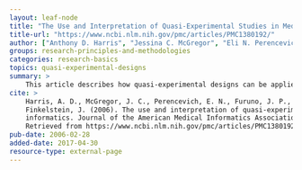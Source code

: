 ```yaml
---
layout: leaf-node
title: "The Use and Interpretation of Quasi-Experimental Studies in Medical Informatics"
title-url: "https://www.ncbi.nlm.nih.gov/pmc/articles/PMC1380192/"
author: ["Anthony D. Harris", "Jessina C. McGregor", "Eli N. Perencevich", "Jon P. Furuno", "Jingkun Zhu", "Dan E. Peterson", "Joseph Finkelstein"]
groups: research-principles-and-methodologies
categories: research-basics
topics: quasi-experimental-designs
summary: >
    This article describes how quasi-experimental designs can be applied to medical informatics.
cite: >
    Harris, A. D., McGregor, J. C., Perencevich, E. N., Furuno, J. P., Zhu, J., Peterson, D. E., &
    Finkelstein, J. (2006). The use and interpretation of quasi-experimental studies in medical
    informatics. Journal of the American Medical Informatics Association, 13(1), 16-23.
    Retrieved from https://www.ncbi.nlm.nih.gov/pmc/articles/PMC1380192/
pub-date: 2006-02-28
added-date: 2017-04-30
resource-type: external-page
---
```

